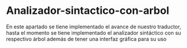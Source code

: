 # Analizador-sintactico-con-arbol
En este apartado se tiene implementado el avance de nuestro traductor, hasta el momento se tiene implementado el analizador sintáctico con su respectivo árbol además de tener una interfaz gráfica para su uso
